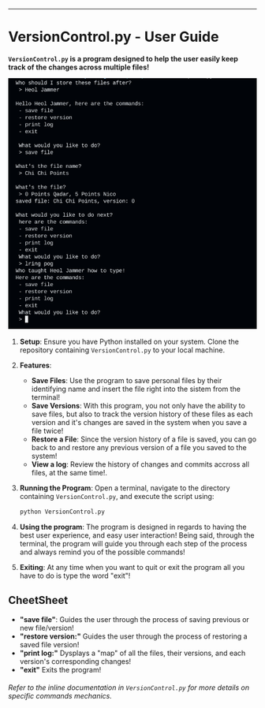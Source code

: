 
---
# VersionControl.py - User Guide

**`VersionControl.py` is a program designed to help the user easily keep track of the changes across multiple files!**

![what running the program might look like!](Example.png)

1. **Setup**: Ensure you have Python installed on your system. Clone the repository containing `VersionControl.py` to your local machine.

2. **Features**:
    - **Save Files**: Use the program to save personal files by their identifying name and insert the file right into the sistem from the terminal!
    - **Save Versions**: With this program, you not only have the ability to save files, but also to track the version history of these files as each version and it's changes are saved in the system when you save a file twice!
    - **Restore a File**: Since the version history of a file is saved, you can go back to and restore any previous version of a file you saved to the system!
    - **View a log**: Review the history of changes and commits accross all files, at the same time!.

3. **Running the Program**: Open a terminal, navigate to the directory containing `VersionControl.py`, and execute the script using:
    ```bash
    python VersionControl.py
    ```

4. **Using the program**: The program is designed in regards to having the best user experience, and easy user interaction! Being said, through the terminal, the program will guide you through each step of the process and always remind you of the possible commands!

5. **Exiting**: At any time when you want to quit or exit the program all you have to do is type the word "exit"!

 
## CheetSheet

- **"save file"**: Guides the user through the process of saving previous or new file/version!
- **"restore version:"** Guides the user through the process of restoring a saved file version!
- **"print log:"** Dysplays a "map" of all the files, their versions, and each version's corresponding changes!
- **"exit"** Exits the program!

###### Refer to the inline documentation in `VersionControl.py` for more details on specific commands mechanics.